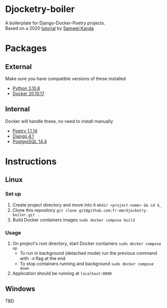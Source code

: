 # Djocketry-boiler

A boilerplate for Django-Docker-Poetry projects.  
Based on a 2020 [tutorial](https://medium.com/@samwelkanda/how-to-initialize-a-django-project-with-poetry-and-docker-ef4997006f2f) 
by [Samwel Kanda](https://medium.com/@samwelkanda)


# Packages
## External 
Make sure you have compatible versions of these installed

- [Python 3.10.6](https://www.python.org/downloads/release/python-3106/)
- [Docker 20.10.17](https://docs.docker.com/engine/release-notes/#201017)

## Internal 
Docker will handle these, no need to install manually
- [Poetry 1.1.14](https://python-poetry.org/blog/announcing-poetry-1.1.14/)
- [Django 4.1](https://docs.djangoproject.com/en/4.1/releases/4.1/)
- [PostgreSQL 14.4](https://www.postgresql.org/docs/current/release-14-4.html)

# Instructions

## Linux
### Set up 
1. Create project directory and move into it `mkdir <project-name> && cd $_`
2. Clone this repository `git clone git@github.com:fr-mm/djocketry-boiler.git .`
3. Build Docker containers images `sudo docker compose build`
### Usage
1. On project's root directory, start Docker containers `sudo docker compose up`
   - To run in background (detached mode) run the previous command with `-d` flag at the end
   - To stop containers running and background `sudo docker compose down` 
2. Application should be running at `localhost:8000`

## Windows
TBD